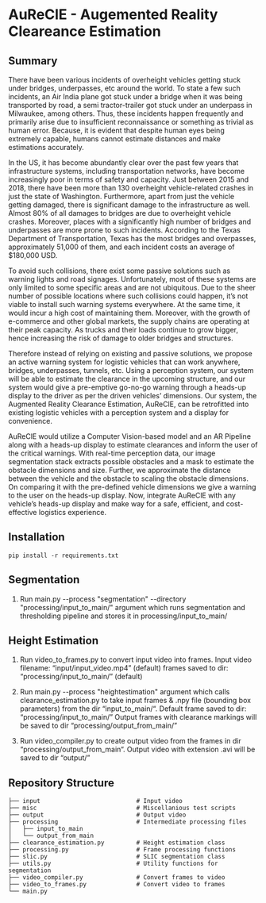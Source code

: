 # AuReClE - Augemented Reality Cleareance Estimation
## Summary
There have been various incidents of overheight vehicles getting stuck under bridges, underpasses, etc around the world. To state a few such incidents, an Air India plane got stuck  under a bridge when it was being transported by road, a semi tractor-trailer got stuck under an underpass in Milwaukee, among others. Thus, these incidents happen frequently and primarily arise due to insufficient reconnaissance or something as trivial as human error. Because, it is evident that despite human eyes being extremely capable, humans cannot estimate distances and make estimations accurately.  

In the US, it has become abundantly clear over the past few years that infrastructure systems, including transportation networks, have become increasingly poor in terms of safety and capacity. Just between 2015 and 2018, there have been more than 130 overheight vehicle-related crashes in just the state of Washington. Furthermore, apart from just the vehicle getting damaged, there is significant damage to the infrastructure as well. Almost 80% of all damages to bridges are due to overheight vehicle crashes. Moreover, places with a significantly high number of bridges and underpasses are more prone to such incidents. According to the Texas Department of Transportation, Texas has the most bridges and overpasses, approximately 51,000 of them, and each incident costs an average of $180,000 USD.  

To avoid such collisions, there exist some passive solutions such as warning lights and road signages. Unfortunately, most of these systems are only limited to some specific areas and are not ubiquitous. Due to the sheer number of possible locations where such collisions could happen, it’s not viable to install such warning systems everywhere. At the same time, it would incur a high cost of maintaining them. Moreover, with the growth of e-commerce and other global markets, the supply chains are operating at their peak capacity. As trucks and their loads continue to grow bigger, hence increasing the risk of damage to older bridges and structures.

Therefore instead of relying on existing and passive solutions, we propose an active warning system for logistic vehicles that can work anywhere, bridges, underpasses, tunnels, etc. Using a perception system, our system will be able to estimate the clearance in the upcoming structure, and our system would give a pre-emptive go-no-go warning through a heads-up display to the driver as per the driven vehicles’ dimensions. Our system, the Augmented Reality Clearance Estimation, AuReClE, can be retrofitted into existing logistic vehicles with a perception system and a display for convenience.  

AuReClE would utilize a Computer Vision-based model and an AR Pipeline along with a heads-up display to estimate clearances and inform the user of the critical warnings. With real-time perception data, our image segmentation stack extracts possible obstacles and a mask to estimate the obstacle dimensions and size. Further, we approximate the distance between the vehicle and the obstacle to scaling the obstacle dimensions. On comparing it with the pre-defined vehicle dimensions we give a warning to the user on the heads-up display. Now, integrate AuReClE with any vehicle’s heads-up display and make way for a safe, efficient, and cost-effective logistics experience.  

## Installation
```
pip install -r requirements.txt
```
## Segmentation
1. Run main.py --process "segmentation" --directory "processing/input_to_main/" argument which runs segmentation and thresholding pipeline and stores it in processing/input_to_main/   


## Height Estimation

1. Run video_to_frames.py to convert input video into frames. 
Input video filename: “input/input_video.mp4” (default)
frames saved to dir: “processing/input_to_main/” (default)

2. Run main.py --process "heightestimation" argument which calls clearance_estimation.py to take input frames & .npy file (bounding box parameters) from the dir “input_to_main/“.
Default frame saved to dir: “processing/input_to_main/” 
Output frames with clearance markings will be saved to dir “processing/output_from_main/”

3. Run video_compiler.py to create output video from the frames in dir “processing/output_from_main“. Output video with extension .avi will be saved to dir “output/”

## Repository Structure
```
├── input                           # Input video
├── misc                            # Miscellanious test scripts
├── output                          # Output video
├── processing                      # Intermediate processing files
│   ├── input_to_main
│   └── output_from_main
├── clearance_estimation.py         # Height estimation class                     
├── processing.py                   # Frame processing functions
├── slic.py                         # SLIC segmentation class
├── utils.py                        # Utility functions for segmentation
├── video_compiler.py               # Convert frames to video
├── video_to_frames.py              # Convert video to frames
└── main.py     
```    


